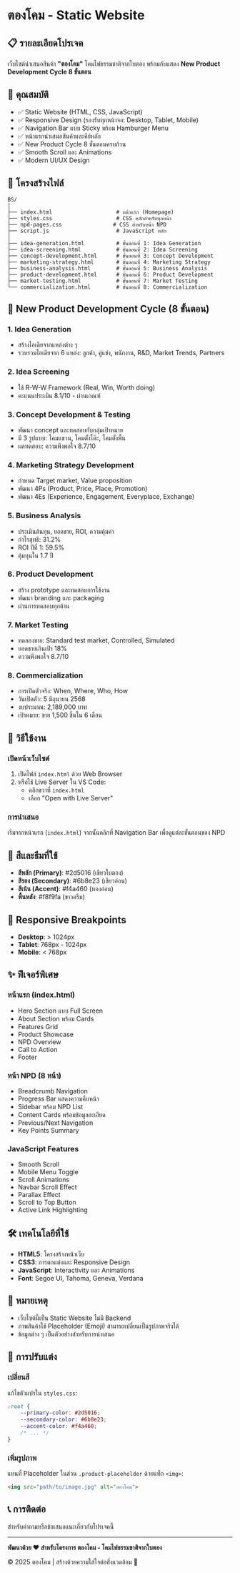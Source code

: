 # ตองโคม - Static Website

## 📋 รายละเอียดโปรเจค

เว็บไซต์นำเสนอสินค้า **"ตองโคม"** โคมไฟธรรมชาติจากใบตอง พร้อมกับแสดง **New Product Development Cycle 8 ขั้นตอน**

## 🌟 คุณสมบัติ

- ✅ Static Website (HTML, CSS, JavaScript)
- ✅ Responsive Design (รองรับทุกหน้าจอ: Desktop, Tablet, Mobile)
- ✅ Navigation Bar แบบ Sticky พร้อม Hamburger Menu
- ✅ หน้าแรกนำเสนอสินค้าและคีย์หลัก
- ✅ New Product Cycle 8 ขั้นตอนครบถ้วน
- ✅ Smooth Scroll และ Animations
- ✅ Modern UI/UX Design

## 📁 โครงสร้างไฟล์

```
BS/
│
├── index.html                    # หน้าแรก (Homepage)
├── styles.css                    # CSS หลักสำหรับทุกหน้า
├── npd-pages.css                # CSS สำหรับหน้า NPD
├── script.js                     # JavaScript หลัก
│
├── idea-generation.html          # ขั้นตอนที่ 1: Idea Generation
├── idea-screening.html           # ขั้นตอนที่ 2: Idea Screening
├── concept-development.html      # ขั้นตอนที่ 3: Concept Development
├── marketing-strategy.html       # ขั้นตอนที่ 4: Marketing Strategy
├── business-analysis.html        # ขั้นตอนที่ 5: Business Analysis
├── product-development.html      # ขั้นตอนที่ 6: Product Development
├── market-testing.html           # ขั้นตอนที่ 7: Market Testing
└── commercialization.html        # ขั้นตอนที่ 8: Commercialization
```

## 🎨 New Product Development Cycle (8 ขั้นตอน)

### 1. Idea Generation
- สร้างไอเดียจากแหล่งต่าง ๆ
- รวบรวมไอเดียจาก 6 แหล่ง: ลูกค้า, คู่แข่ง, พนักงาน, R&D, Market Trends, Partners

### 2. Idea Screening
- ใช้ R-W-W Framework (Real, Win, Worth doing)
- คะแนนประเมิน 8.1/10 - ผ่านเกณฑ์

### 3. Concept Development & Testing
- พัฒนา concept และทดสอบกับกลุ่มเป้าหมาย
- มี 3 รูปแบบ: โคมแขวน, โคมตั้งโต๊ะ, โคมตั้งพื้น
- ผลทดสอบ: ความพึงพอใจ 8.7/10

### 4. Marketing Strategy Development
- กำหนด Target market, Value proposition
- พัฒนา 4Ps (Product, Price, Place, Promotion)
- พัฒนา 4Es (Experience, Engagement, Everyplace, Exchange)

### 5. Business Analysis
- ประเมินต้นทุน, ยอดขาย, ROI, ความคุ้มค่า
- กำไรสุทธิ: 31.2%
- ROI ปีที่ 1: 59.5%
- คุ้มทุนใน 1.7 ปี

### 6. Product Development
- สร้าง prototype และทดสอบการใช้งาน
- พัฒนา branding และ packaging
- ผ่านการทดสอบทุกด้าน

### 7. Market Testing
- ทดลองขาย: Standard test market, Controlled, Simulated
- ยอดขายเกินเป้า 18%
- ความพึงพอใจ 8.7/10

### 8. Commercialization
- การเปิดตัวจริง: When, Where, Who, How
- วันเปิดตัว: 5 มิถุนายน 2568
- งบประมาณ: 2,189,000 บาท
- เป้าหมาย: ขาย 1,500 ชิ้นใน 6 เดือน

## 🚀 วิธีใช้งาน

### เปิดหน้าเว็บไซต์

1. เปิดไฟล์ `index.html` ด้วย Web Browser
2. หรือใช้ Live Server ใน VS Code:
   - คลิกขวาที่ `index.html`
   - เลือก "Open with Live Server"

### การนำเสนอ

เริ่มจากหน้าแรก (`index.html`) จากนั้นคลิกที่ Navigation Bar เพื่อดูแต่ละขั้นตอนของ NPD

## 🎨 สีและธีมที่ใช้

- **สีหลัก (Primary)**: #2d5016 (เขียวใบตอง)
- **สีรอง (Secondary)**: #6b8e23 (เขียวอ่อน)
- **สีเน้น (Accent)**: #f4a460 (ทองอ่อน)
- **พื้นหลัง**: #f8f9fa (ขาวครีม)

## 📱 Responsive Breakpoints

- **Desktop**: > 1024px
- **Tablet**: 768px - 1024px
- **Mobile**: < 768px

## ✨ ฟีเจอร์พิเศษ

### หน้าแรก (index.html)
- Hero Section แบบ Full Screen
- About Section พร้อม Cards
- Features Grid
- Product Showcase
- NPD Overview
- Call to Action
- Footer

### หน้า NPD (8 หน้า)
- Breadcrumb Navigation
- Progress Bar แสดงความคืบหน้า
- Sidebar พร้อม NPD List
- Content Cards พร้อมข้อมูลละเอียด
- Previous/Next Navigation
- Key Points Summary

### JavaScript Features
- Smooth Scroll
- Mobile Menu Toggle
- Scroll Animations
- Navbar Scroll Effect
- Parallax Effect
- Scroll to Top Button
- Active Link Highlighting

## 🛠️ เทคโนโลยีที่ใช้

- **HTML5**: โครงสร้างหน้าเว็บ
- **CSS3**: การตกแต่งและ Responsive Design
- **JavaScript**: Interactivity และ Animations
- **Font**: Segoe UI, Tahoma, Geneva, Verdana

## 📝 หมายเหตุ

- เว็บไซต์นี้เป็น Static Website ไม่มี Backend
- ภาพสินค้าใช้ Placeholder (Emoji) สามารถเปลี่ยนเป็นรูปภาพจริงได้
- ข้อมูลต่าง ๆ เป็นตัวอย่างสำหรับการนำเสนอ

## 🔧 การปรับแต่ง

### เปลี่ยนสี
แก้ไขตัวแปรใน `styles.css`:
```css
:root {
    --primary-color: #2d5016;
    --secondary-color: #6b8e23;
    --accent-color: #f4a460;
    /* ... */
}
```

### เพิ่มรูปภาพ
แทนที่ Placeholder ในส่วน `.product-placeholder` ด้วยแท็ก `<img>`:
```html
<img src="path/to/image.jpg" alt="ตองโคม">
```

## 📞 การติดต่อ

สำหรับคำถามหรือข้อเสนอแนะเกี่ยวกับโปรเจคนี้

---

**พัฒนาด้วย ❤️ สำหรับโครงการ ตองโคม - โคมไฟธรรมชาติจากใบตอง**

© 2025 ตองโคม | สร้างด้วยความใส่ใจต่อสิ่งแวดล้อม 🌿